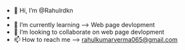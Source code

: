 - 👋 Hi, I’m @Rahulrdkn
-
- 🌱 I’m currently learning --> Web page devlopment
- 💞️ I’m looking to collaborate on web page devlopment
- 📫 How to reach me --> rahulkumarverma065@gmail.com

<!---
Rahulrdkn/Rahulrdkn is a ✨ special ✨ repository because its `README.md` (this file) appears on your GitHub profile.
You can click the Preview link to take a look at your changes.
--->
